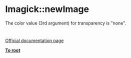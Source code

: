 # Imagick::newImage



The color value (3rd argument) for transparency is "none".  

#

[Official documentation page](https://www.php.net/manual/en/imagick.newimage.php)

**[To root](/README.md)**